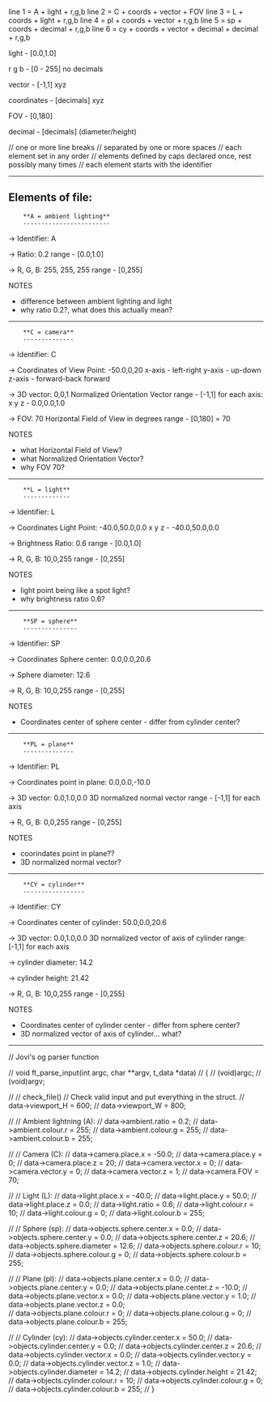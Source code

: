 
line 1 = A	+ 	light	+ 	r,g,b
line 2 = C	+ 	coords	+ 	vector	+ 	FOV
line 3 = L	+ 	coords	+ 	light	+ 	r,g,b
line 4 = pl + 	coords	+ 	vector	+ 	r,g,b
line 5 = sp + 	coords	+ 	decimal + 	r,g,b
line 6 = cy + 	coords	+	vector	+	decimal	+	decimal	+	r,g,b



light	-			[0.0,1.0]

r g b	- 			[0 - 255] no decimals

vector	- 			[-1,1] xyz

coordinates -		[decimals] xyz

FOV		-			[0,180]

decimal	-			[decimals] (diameter/height)

// one or more line breaks
// separated by one or more spaces
// each element set in any order
// elements defined by caps declared once, rest possibly many times
// each element starts with the identifier


---------------------------------------------------------
## **Elements of file:**

		**A = ambient lighting**
		------------------------

-> 		Identifier:					A

->		Ratio: 						0.2
	range - [0.0,1.0]

->		R, G, B: 					255, 255, 255
	range - [0,255]


NOTES

 - difference between ambient lighting and light
 - why ratio 0.2?, what does this actually mean?

--------------------------------------------------------

		**C = camera**
		--------------

->		Identifier:					C

->		Coordinates of View Point:	-50.0,0,20
	x-axis -		left-right
	y-axis -		up-down
	z-axis -		forward-back forward

->		3D vector:					0,0,1
	Normalized Orientation Vector
	range - [-1,1]
	for each axis: x y z - 0.0,0.0,1.0

-> 		FOV:						70
	Horizontal Field of View
	in degrees
	range - [0,180] = 70


NOTES

 - what Horizontal Field of View?
 - what Normalized Orientation Vector?
 - why FOV 70?

--------------------------------------------------------

		**L = light**
		-------------

->		Identifier:					L

->		Coordinates Light Point:		-40.0,50.0,0.0
	x y z  - -40.0,50.0,0.0

->		Brightness Ratio:			0.6
	range - [0.0,1.0]

->		R, G, B:					10,0,255
	range - [0,255]


NOTES

 - light point being like a spot light?
 - why brightness ratio 0.6?

--------------------------------------------------------

		**SP = sphere**
		---------------

->		Identifier:					SP

->		Coordinates Sphere center:	0.0,0.0,20.6

->		Sphere diameter:			12.6

->		R, G, B:					10,0,255
	range - [0,255]


NOTES

 - Coordinates center of sphere center - differ from cylinder center?

--------------------------------------------------------

		**PL = plane**
		--------------

->		Identifier:					PL

->		Coordinates point in plane:	0.0,0.0,-10.0

->		3D vector:					0.0,1.0,0.0
	3D normalized normal vector
	range - [-1,1] for each axis

->		R, G, B:					0,0,255
	range - [0,255]


NOTES

 - coorindates point in plane??
 - 3D normalized normal vector?

--------------------------------------------------------

		**CY = cylinder**
		-----------------

->		Identifier:					CY

->		Coordinates center of cylinder:	50.0,0.0,20.6

->		3D vector:					0.0,1.0,0.0
	3D normalized vector of axis of cylinder
	range: [-1,1] for each axis

->		cylinder diameter:			14.2

->		cylinder height:			21.42

->		R, G, B:					10,0,255
	range - [0,255]


NOTES

 - Coordinates center of cylinder center - differ from sphere center?
 - 3D normalized vector of axis of cylinder... what?

--------------------------------------------------------


// Jovi's og parser function

// void ft_parse_input(int argc, char **argv, t_data *data)
// {
//     (void)argc;
//     (void)argv;

//     // check_file() // Check valid input and put everything in the struct.
//     data->viewport_H = 600;
//     data->viewport_W = 800;

//     // Ambient lightning (A): 
//     data->ambient.ratio = 0.2;
//     data->ambient.colour.r = 255;
//     data->ambient.colour.g = 255;
//     data->ambient.colour.b = 255;

//     // Camera (C): 
//     data->camera.place.x = -50.0;
//     data->camera.place.y = 0;
//     data->camera.place.z = 20;
//     data->camera.vector.x = 0;
//     data->camera.vector.y = 0;
//     data->camera.vector.z = 1;
//     data->camera.FOV = 70;

//     // Light (L):
//     data->light.place.x = -40.0;
//     data->light.place.y = 50.0;
//     data->light.place.z = 0.0;
//     data->light.ratio = 0.6;
//     data->light.colour.r = 10;
//     data->light.colour.g = 0;
//     data->light.colour.b = 255;

//     // Sphere (sp):
//     data->objects.sphere.center.x = 0.0;
//     data->objects.sphere.center.y = 0.0;
//     data->objects.sphere.center.z = 20.6;
//     data->objects.sphere.diameter = 12.6;
//     data->objects.sphere.colour.r = 10;
//     data->objects.sphere.colour.g = 0;
//     data->objects.sphere.colour.b = 255;

//     // Plane (pl): 
//     data->objects.plane.center.x = 0.0;
//     data->objects.plane.center.y = 0.0;
//     data->objects.plane.center.z = -10.0;
//     data->objects.plane.vector.x = 0.0;
//     data->objects.plane.vector.y = 1.0;
//     data->objects.plane.vector.z = 0.0;    
//     data->objects.plane.colour.r = 0;
//     data->objects.plane.colour.g = 0;
//     data->objects.plane.colour.b = 255;

//     // Cylinder (cy):
//     data->objects.cylinder.center.x = 50.0;
//     data->objects.cylinder.center.y = 0.0;
//     data->objects.cylinder.center.z = 20.6;
//     data->objects.cylinder.vector.x = 0.0;
//     data->objects.cylinder.vector.y = 0.0;
//     data->objects.cylinder.vector.z = 1.0;
//     data->objects.cylinder.diameter = 14.2;
//     data->objects.cylinder.height = 21.42;
//     data->objects.cylinder.colour.r = 10;
//     data->objects.cylinder.colour.g = 0;
//     data->objects.cylinder.colour.b = 255;
// }
